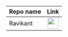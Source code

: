 | Repo name | Link |
| :------ | :------: |
|Ravikant|[<img src="https://img.icons8.com/cute-clipart/2x/link.png" width="30px" height="30px">](https://www.youtube.com/watch?v=jvg4VtYEhKU)|

